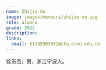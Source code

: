 ```yaml
---
name: Zhijie Xu
image: images/members/zhijie-xu.jpg
role: alumni
grade: 2022
description:
links:
  email: 51255903062@stu.ecnu.edu.cn
---
```


徐志杰，男，浙江宁波人。
